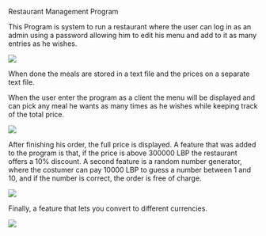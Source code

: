Restaurant Management Program

This Program is system to run a restaurant where the user can log in as an admin using a password allowing him to edit his menu and add to it as many entries as he wishes.

![](RackMultipart20231222-1-szy9tb_html_c45637b43dc3453d.jpg)

When done the meals are stored in a text file and the prices on a separate text file.

When the user enter the program as a client the menu will be displayed and can pick any meal he wants as many times as he wishes while keeping track of the total price.

![](RackMultipart20231222-1-szy9tb_html_bbbcb1a3e051b18e.jpg)

After finishing his order, the full price is displayed. A feature that was added to the program is that, if the price is above 300000 LBP the restaurant offers a 10% discount. A second feature is a random number generator, where the costumer can pay 10000 LBP to guess a number between 1 and 10, and if the number is correct, the order is free of charge.

![](RackMultipart20231222-1-szy9tb_html_bd42b1c41a1058ec.jpg)

Finally, a feature that lets you convert to different currencies.

![](RackMultipart20231222-1-szy9tb_html_8c35dec7d1aa6d4c.jpg)
